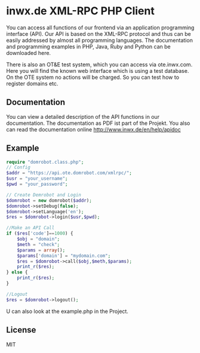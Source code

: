 inwx.de XML-RPC PHP Client
=========
You can access all functions of our frontend via an application programming interface (API). Our API is based on the XML-RPC protocol and thus can be easily addressed by almost all programming languages. The documentation and programming examples in PHP, Java, Ruby and Python can be downloaded here.

There is also an OT&E test system, which you can access via ote.inwx.com. Here you will find the known web interface which is using a test database. On the OTE system no actions will be charged. So you can test how to register domains etc.

Documentation
------
You can view a detailed description of the API functions in our documentation. The documentation as PDF ist part of the Projekt. You also can read the documentation online http://www.inwx.de/en/help/apidoc

Example
-------

```php
require "domrobot.class.php";
// Config
$addr = "https://api.ote.domrobot.com/xmlrpc/";
$usr = "your_username";
$pwd = "your_password";

// Create Demrobot and Login
$domrobot = new domrobot($addr);
$domrobot->setDebug(false);
$domrobot->setLanguage('en');
$res = $domrobot->login($usr,$pwd);

//Make an API Call
if ($res['code']==1000) {
	$obj = "domain";
	$meth = "check";
	$params = array();
	$params['domain'] = "mydomain.com";
	$res = $domrobot->call($obj,$meth,$params);
	print_r($res);
} else {
	print_r($res);
}

//Logout
$res = $domrobot->logout();
```

U can also look at the example.php in the Project.

License
----

MIT
